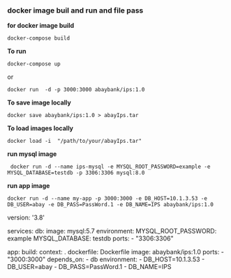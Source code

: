 ### docker image buil and run and file pass 

**for docker image build** 
```
docker-compose build
```
**To run**
```
docker-compose up
```
or 

```
docker run  -d -p 3000:3000 abaybank/ips:1.0
```
**To save image locally**
```
docker save abaybank/ips:1.0 > abayIps.tar
```
**To load images locally**
```
docker load -i  "/path/to/your/abayIps.tar"
```
**run mysql image**
```
 docker run -d --name ips-mysql -e MYSQL_ROOT_PASSWORD=example -e MYSQL_DATABASE=testdb -p 3306:3306 mysql:8.0
```
**run app image**
```
docker run -d --name my-app -p 3000:3000 -e DB_HOST=10.1.3.53 -e DB_USER=abay -e DB_PASS=PassWord.1 -e DB_NAME=IPS abaybank/ips:1.0
```

version: '3.8'

services:
  db:
    image: mysql:5.7
    environment:
      MYSQL_ROOT_PASSWORD: example
      MYSQL_DATABASE: testdb
    ports:
      - "3306:3306"

  app:
    build:
      context: .
      dockerfile: Dockerfile
    image: abaybank/ips:1.0
    ports:
      - "3000:3000"
    depends_on:
      - db
    environment:
      - DB_HOST=10.1.3.53
      - DB_USER=abay
      - DB_PASS=PassWord.1
      - DB_NAME=IPS
